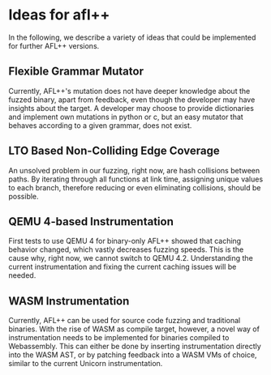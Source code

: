 # Ideas for afl++

In the following, we describe a variety of ideas that could be implemented for further AFL++ versions.

## Flexible Grammar Mutator

Currently, AFL++'s mutation does not have deeper knowledge about the fuzzed binary, apart from feedback, even though the developer may have insights about the target. A developer may choose to provide dictionaries and implement own mutations in python or c, but an easy mutator that behaves according to a given grammar, does not exist.

## LTO Based Non-Colliding Edge Coverage

An unsolved problem in our fuzzing, right now, are hash collisions between paths. By iterating through all functions at link time, assigning unique values to each branch, therefore reducing or even eliminating collisions, should be possible.

## QEMU 4-based Instrumentation

First tests to use QEMU 4 for binary-only AFL++ showed that caching behavior changed, which vastly decreases fuzzing speeds.
This is the cause why, right now, we cannot switch to QEMU 4.2. Understanding the current instrumentation and fixing the current caching issues will be needed.

## WASM Instrumentation

Currently, AFL++ can be used for source code fuzzing and traditional binaries.
With the rise of WASM as compile target, however, a novel way of instrumentation needs to be implemented for binaries compiled to Webassembly. This can either be done by inserting instrumentation directly into the WASM AST, or by patching feedback into a WASM VMs of choice, similar to the current Unicorn instrumentation.
